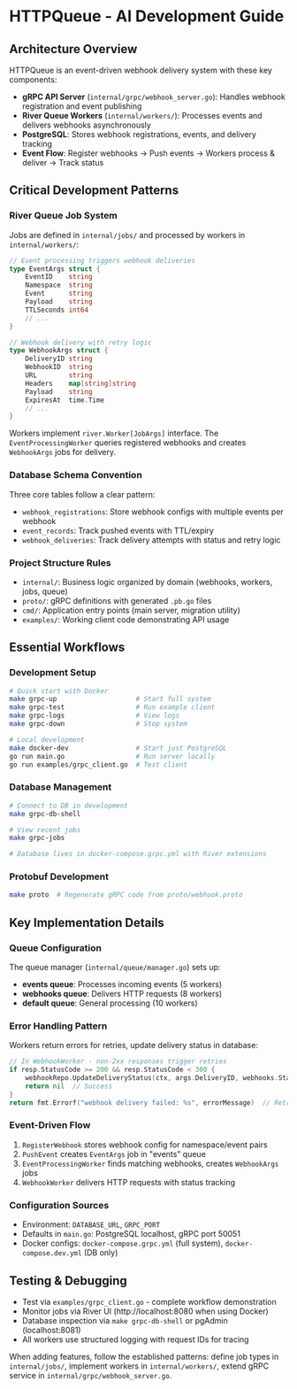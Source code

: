 # HTTPQueue - AI Development Guide

## Architecture Overview

HTTPQueue is an event-driven webhook delivery system with these key components:

- **gRPC API Server** (`internal/grpc/webhook_server.go`): Handles webhook registration and event publishing
- **River Queue Workers** (`internal/workers/`): Processes events and delivers webhooks asynchronously  
- **PostgreSQL**: Stores webhook registrations, events, and delivery tracking
- **Event Flow**: Register webhooks → Push events → Workers process & deliver → Track status

## Critical Development Patterns

### River Queue Job System
Jobs are defined in `internal/jobs/` and processed by workers in `internal/workers/`:

```go
// Event processing triggers webhook deliveries
type EventArgs struct {
    EventID    string
    Namespace  string  
    Event      string
    Payload    string
    TTLSeconds int64
    // ...
}

// Webhook delivery with retry logic
type WebhookArgs struct {
    DeliveryID string
    WebhookID  string
    URL        string
    Headers    map[string]string
    Payload    string
    ExpiresAt  time.Time
    // ...
}
```

Workers implement `river.Worker[JobArgs]` interface. The `EventProcessingWorker` queries registered webhooks and creates `WebhookArgs` jobs for delivery.

### Database Schema Convention
Three core tables follow a clear pattern:
- `webhook_registrations`: Store webhook configs with multiple events per webhook
- `event_records`: Track pushed events with TTL/expiry
- `webhook_deliveries`: Track delivery attempts with status and retry logic

### Project Structure Rules
- `internal/`: Business logic organized by domain (webhooks, workers, jobs, queue)
- `proto/`: gRPC definitions with generated `.pb.go` files
- `cmd/`: Application entry points (main server, migration utility)
- `examples/`: Working client code demonstrating API usage

## Essential Workflows

### Development Setup
```bash
# Quick start with Docker
make grpc-up                    # Start full system
make grpc-test                  # Run example client
make grpc-logs                  # View logs
make grpc-down                  # Stop system

# Local development  
make docker-dev                 # Start just PostgreSQL
go run main.go                  # Run server locally
go run examples/grpc_client.go  # Test client
```

### Database Management
```bash
# Connect to DB in development
make grpc-db-shell

# View recent jobs
make grpc-jobs

# Database lives in docker-compose.grpc.yml with River extensions
```

### Protobuf Development
```bash
make proto  # Regenerate gRPC code from proto/webhook.proto
```

## Key Implementation Details

### Queue Configuration
The queue manager (`internal/queue/manager.go`) sets up:
- **events queue**: Processes incoming events (5 workers)
- **webhooks queue**: Delivers HTTP requests (8 workers)  
- **default queue**: General processing (10 workers)

### Error Handling Pattern
Workers return errors for retries, update delivery status in database:
```go
// In WebhookWorker - non-2xx responses trigger retries
if resp.StatusCode >= 200 && resp.StatusCode < 300 {
    webhookRepo.UpdateDeliveryStatus(ctx, args.DeliveryID, webhooks.StatusSuccess, ...)
    return nil  // Success
}
return fmt.Errorf("webhook delivery failed: %s", errorMessage)  // Retry
```

### Event-Driven Flow
1. `RegisterWebhook` stores webhook config for namespace/event pairs
2. `PushEvent` creates `EventArgs` job in "events" queue
3. `EventProcessingWorker` finds matching webhooks, creates `WebhookArgs` jobs
4. `WebhookWorker` delivers HTTP requests with status tracking

### Configuration Sources
- Environment: `DATABASE_URL`, `GRPC_PORT` 
- Defaults in `main.go`: PostgreSQL localhost, gRPC port 50051
- Docker configs: `docker-compose.grpc.yml` (full system), `docker-compose.dev.yml` (DB only)

## Testing & Debugging

- Test via `examples/grpc_client.go` - complete workflow demonstration
- Monitor jobs via River UI (http://localhost:8080 when using Docker)
- Database inspection via `make grpc-db-shell` or pgAdmin (localhost:8081)
- All workers use structured logging with request IDs for tracing

When adding features, follow the established patterns: define job types in `internal/jobs/`, implement workers in `internal/workers/`, extend gRPC service in `internal/grpc/webhook_server.go`.